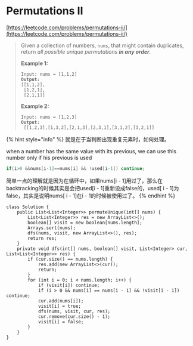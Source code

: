 # Permutations II

[https://leetcode.com/problems/permutations-ii/](https://leetcode.com/problems/permutations-ii/)

> Given a collection of numbers, `nums`, that might contain duplicates, return _all possible unique permutations **in any order**._
>
> &#x20;
>
> **Example 1:**
>
> <pre><code>Input: nums = [1,1,2]
> <strong>Output:
> </strong>[[1,1,2],
>  [1,2,1],
>  [2,1,1]]</code></pre>
>
> **Example 2:**
>
> <pre><code>Input: nums = [1,2,3]
> <strong>Output:
> </strong> [[1,2,3],[1,3,2],[2,1,3],[2,3,1],[3,1,2],[3,2,1]]</code></pre>

{% hint style="info" %}
就是在于当判断出现重复元素时，如何处理。

when a number has the same value with its previous, we can use this number only if his previous is used

```java
if(i>0 &&nums[i-1]==nums[i] && !used[i-1]) continue;
```

简单一点的理解就是因为在循环中，如果nums\[i - 1]用过了，那么在backtracking的时候其实是会把used\[i - 1]重新设成false的，used\[ i - 1]为false，其实是说明nums\[ i - 1]在i - 1的时候被使用过了。
{% endhint %}

```
class Solution {
    public List<List<Integer>> permuteUnique(int[] nums) {
        List<List<Integer>> res = new ArrayList<>();
        boolean[] visit = new boolean[nums.length];
        Arrays.sort(nums);
        dfs(nums, visit, new ArrayList<>(), res);
        return res;
    }
    private void dfs(int[] nums, boolean[] visit, List<Integer> cur, List<List<Integer>> res) {
        if (cur.size() == nums.length) {
            res.add(new ArrayList<>(cur));
            return;
        }
        for (int i = 0; i < nums.length; i++) {
            if (visit[i]) continue;
            if (i > 0 && nums[i] == nums[i - 1] && !visit[i - 1]) continue;
            cur.add(nums[i]);
            visit[i] = true;
            dfs(nums, visit, cur, res);
            cur.remove(cur.size() - 1);
            visit[i] = false;
        }
    }
}
```
